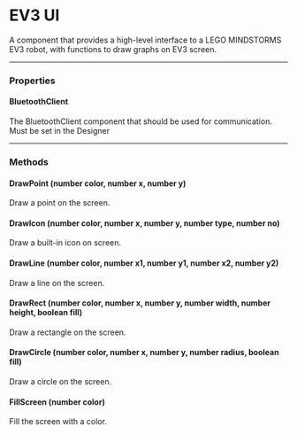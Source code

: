 # EV3 UI

A component that provides a high-level interface to a LEGO MINDSTORMS EV3 robot, with functions to draw graphs on EV3 screen.

---

### Properties

#### BluetoothClient

The BluetoothClient component that should be used for communication. Must be set in the Designer

---

### Methods

#### DrawPoint (number color, number x, number y)

Draw a point on the screen.

#### DrawIcon (number color, number x, number y, number type, number no)

Draw a built-in icon on screen.

#### DrawLine (number color, number x1, number y1, number x2, number y2)

Draw a line on the screen.

#### DrawRect (number color, number x, number y, number width, number height, boolean fill)

Draw a rectangle on the screen.

#### DrawCircle (number color, number x, number y, number radius, boolean fill)

Draw a circle on the screen.

#### FillScreen (number color)

Fill the screen with a color.

